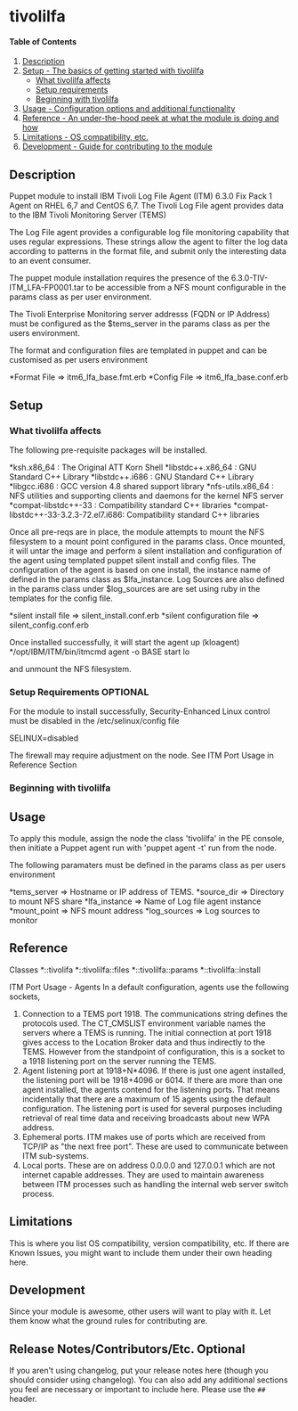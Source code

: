 # tivolilfa

#### Table of Contents

1. [Description](#description)
1. [Setup - The basics of getting started with tivolilfa](#setup)
    * [What tivolilfa affects](#what-tivolilfa-affects)
    * [Setup requirements](#setup-requirements)
    * [Beginning with tivolilfa](#beginning-with-tivolilfa)
1. [Usage - Configuration options and additional functionality](#usage)
1. [Reference - An under-the-hood peek at what the module is doing and how](#reference)
1. [Limitations - OS compatibility, etc.](#limitations)
1. [Development - Guide for contributing to the module](#development)

## Description

Puppet module to install IBM Tivoli Log File Agent (ITM) 6.3.0 Fix Pack 1 Agent on RHEL 6,7 and
CentOS 6,7. The Tivoli Log File agent provides data to the IBM Tivoli Monitoring Server (TEMS)

The Log File agent provides a configurable log file monitoring capability that uses 
regular expressions. These strings allow the agent to filter the log data according to 
patterns in the format file, and submit only the interesting data to an event consumer.

The puppet module installation requires the presence of the 6.3.0-TIV-ITM_LFA-FP0001.tar to be 
accessible from a NFS mount configurable in the params class as per user environment. 

The Tivoli Enterprise Monitoring server addresss (FQDN or IP Address) must be configured 
as the $tems_server in the params class as per the users environment.

The format and configuration files are templated in puppet and can be customised as per
users environment

*Format File => itm6_lfa_base.fmt.erb
*Config File => itm6_lfa_base.conf.erb


## Setup

### What tivolilfa affects 

The following pre-requisite packages will be installed.

*ksh.x86_64                           : The Original ATT Korn Shell
*libstdc++.x86_64                     : GNU Standard C++ Library
*libstdc++.i686                       : GNU Standard C++ Library
*libgcc.i686                          : GCC version 4.8 shared support library
*nfs-utils.x86_64                     : NFS utilities and supporting clients and daemons for the kernel NFS server
*compat-libstdc++-33                  : Compatibility standard C++ libraries
*compat-libstdc++-33-3.2.3-72.el7.i686: Compatibility standard C++ libraries


Once all pre-reqs are in place, the module attempts to mount the NFS filesystem to a mount point configured in the params class. 
Once mounted, it will untar the image and perform a silent installation and configuration of the
agent using templated puppet silent install and config files. The configuration of the agent is based on one install, the instance
name of defined in the params class as $lfa_instance. Log Sources are also defined in the params class under $log_sources are are
set using ruby in the templates for the config file.

*silent install file       => silent_install.conf.erb
*silent configuration file => silent_config.conf.erb

Once installed successfully, it will start the agent up (kloagent)
*/opt/IBM/ITM/bin/itmcmd agent -o BASE start lo

and unmount the NFS filesystem.


### Setup Requirements **OPTIONAL**

For the module to install successfully, Security-Enhanced Linux control must be
disabled in the /etc/selinux/config file 

SELINUX=disabled 

The firewall may require adjustment on the node. See ITM Port Usage in Reference Section


### Beginning with tivolilfa


## Usage

To apply this module, assign the node the class 'tivolilfa' in the PE console, then initiate a Puppet agent run with 'puppet agent -t' run from the node.

The following paramaters must be defined in the params class as per users environment

*tems_server  => Hostname or IP address of TEMS.
*source_dir   => Directory to mount NFS share
*lfa_instance => Name of Log file agent instance
*mount_point  => NFS mount address
*log_sources  => Log sources to monitor



## Reference

Classes
*::tivolifa
*::tivolilfa::files
*::tivolilfa::params
*::tivolilfa::install

ITM Port Usage - Agents In a default configuration, agents use the following sockets,
1. Connection to a TEMS port 1918. The communications string defines the protocols used. The CT_CMSLIST environment variable names the servers where a TEMS is running. The initial connection at port 1918 gives access to the Location Broker data and thus indirectly to the TEMS. However from the standpoint of configuration, this is a socket to a 1918 listening port on the server running the TEMS.
2. Agent listening port at 1918+N*4096. If there is just one agent installed, the listening port will be 1918+4096 or 6014. If there are more than one agent installed, the agents contend for the listening ports. That means incidentally that there are a maximum of 15 agents using the default configuration. The listening port is used for several purposes including retrieval of real time data and receiving broadcasts about new WPA address.
3. Ephemeral ports. ITM makes use of ports which are received from TCP/IP as "the next free port". These are used to communicate between ITM sub-systems.
4. Local ports. These are on address 0.0.0.0 and 127.0.0.1 which are not internet capable addresses. They are used to maintain awareness between ITM processes such as handling the internal web server switch process.


## Limitations

This is where you list OS compatibility, version compatibility, etc. If there
are Known Issues, you might want to include them under their own heading here.

## Development

Since your module is awesome, other users will want to play with it. Let them
know what the ground rules for contributing are.

## Release Notes/Contributors/Etc. **Optional**

If you aren't using changelog, put your release notes here (though you should
consider using changelog). You can also add any additional sections you feel
are necessary or important to include here. Please use the `## ` header.
